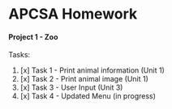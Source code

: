 # APCSA Homework
#### Project 1 - Zoo
Tasks:
1. [x] Task 1 - Print animal information (Unit 1)
2. [x] Task 2 - Print animal image (Unit 1)
3. [x] Task 3 - User Input (Unit 3)
4. [x] Task 4 - Updated Menu (in progress)